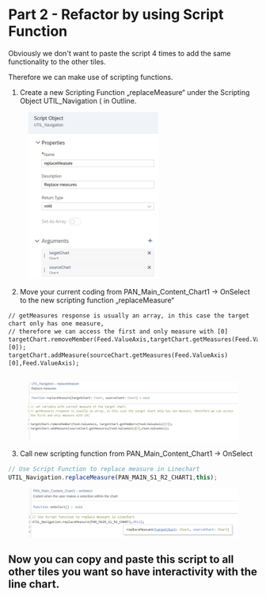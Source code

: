 # Part 2 - Refactor by using Script Function

Obviously we don't want to paste the script 4 times to add the same functionality to the other tiles.

Therefore we can make use of scripting functions.

1. Create a new Scripting Function „replaceMeasure“ under the Scripting Object UTIL\_Navigation ( in Outline.

<figure><img src="../.gitbook/assets/image (2) (1).png" alt=""><figcaption></figcaption></figure>

2. Move your current coding from PAN\_Main\_Content\_Chart1 -> OnSelect to the new scripting function „replaceMeasure“

<pre class="language-typescript"><code class="lang-typescript">// getMeasures response is usually an array, in this case the target chart only has one measure, 
// therefore we can access the first and only measure with [0]
targetChart.removeMember(Feed.ValueAxis,targetChart.getMeasures(Feed.ValueAxis)[0]);
targetChart.addMeasure(sourceChart.getMeasures(Feed.ValueAxis)[0],Feed.ValueAxis);
<strong>
</strong></code></pre>

<figure><img src="../.gitbook/assets/image (3) (1).png" alt=""><figcaption></figcaption></figure>

3. Call new scripting function from PAN\_Main\_Content\_Chart1 -> OnSelect

```typescript
// Use Script Function to replace measure in Linechart
UTIL_Navigation.replaceMeasure(PAN_MAIN_S1_R2_CHART1,this);
```

<figure><img src="../.gitbook/assets/image (4) (1).png" alt=""><figcaption></figcaption></figure>

## Now you can copy and paste this script to all other tiles you want so have interactivity with the line chart.
